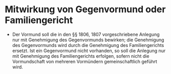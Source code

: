 # Mitwirkung von Gegenvormund oder Familiengericht

- Der Vormund soll die in den §§ 1806, 1807 vorgeschriebene Anlegung nur mit Genehmigung des Gegenvormunds bewirken; die Genehmigung des Gegenvormunds wird durch die Genehmigung des Familiengerichts ersetzt. Ist ein Gegenvormund nicht vorhanden, so soll die Anlegung nur mit Genehmigung des Familiengerichts erfolgen, sofern nicht die Vormundschaft von mehreren Vormündern gemeinschaftlich geführt wird.

